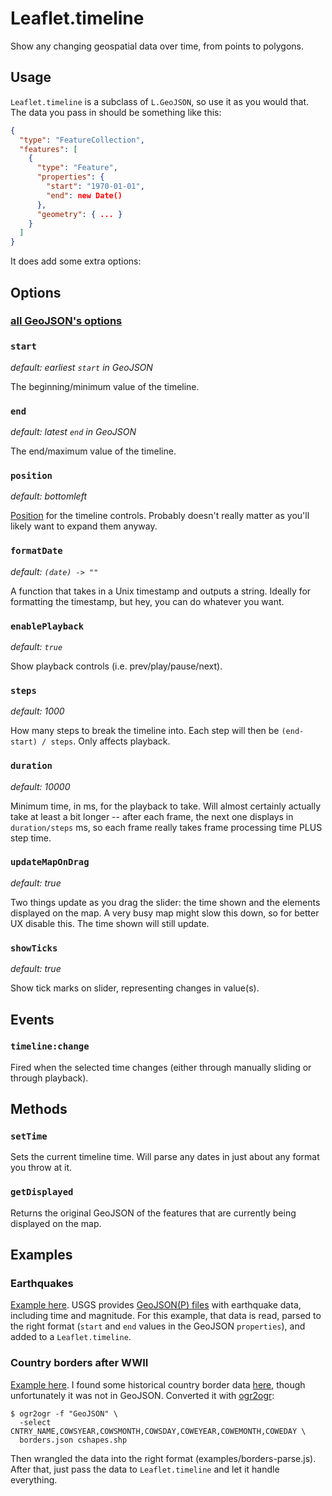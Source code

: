 # Leaflet.timeline

Show any changing geospatial data over time, from points to polygons.

## Usage

`Leaflet.timeline` is a subclass of `L.GeoJSON`, so use it as you would that.
The data you pass in should be something like this:

``` json
{
  "type": "FeatureCollection",
  "features": [
    {
      "type": "Feature",
      "properties": {
        "start": "1970-01-01",
        "end": new Date()
      },
      "geometry": { ... }
    }
  ]
}
```

It does add some extra options:

## Options

### [all GeoJSON's options](http://leafletjs.com/reference.html#geojson)

### `start`
*default: earliest `start` in GeoJSON*

The beginning/minimum value of the timeline.

### `end`
*default: latest `end` in GeoJSON*

The end/maximum value of the timeline.

### `position`
*default: bottomleft*

[Position](http://leafletjs.com/reference.html#control) for the timeline
controls. Probably doesn't really matter as you'll likely want to expand them
anyway.

### `formatDate`
*default: `(date) -> ""`*

A function that takes in a Unix timestamp and outputs a string. Ideally for
formatting the timestamp, but hey, you can do whatever you want.

### `enablePlayback`
*default: `true`*

Show playback controls (i.e. prev/play/pause/next).

### `steps`
*default: 1000*

How many steps to break the timeline into. Each step will then be `(end-start) /
steps`. Only affects playback.

### `duration`
*default: 10000*

Minimum time, in ms, for the playback to take. Will almost certainly actually
take at least a bit longer -- after each frame, the next one displays in
`duration/steps` ms, so each frame really takes frame processing time PLUS
step time.

### `updateMapOnDrag`
*default: true*

Two things update as you drag the slider: the time shown and the elements
displayed on the map. A very busy map might slow this down, so for better UX
disable this. The time shown will still update.

### `showTicks`
*default: true*

Show tick marks on slider, representing changes in value(s).

## Events

### `timeline:change`
Fired when the selected time changes (either through manually sliding or
through playback).

## Methods

### `setTime`
Sets the current timeline time. Will parse any dates in just about any format
you throw at it.

### `getDisplayed`
Returns the original GeoJSON of the features that are currently being displayed
on the map.

## Examples

### Earthquakes

[Example here][1]. USGS provides [GeoJSON(P) files][2] with earthquake data,
including time and magnitude. For this example, that data is read, parsed to the
right format (`start` and `end` values in the GeoJSON `properties`), and added
to a `Leaflet.timeline`.


### Country borders after WWII

[Example here][3]. I found some historical country border data [here][4], though
unfortunately it was not in GeoJSON. Converted it with [ogr2ogr][5]:

    $ ogr2ogr -f "GeoJSON" \
      -select CNTRY_NAME,COWSYEAR,COWSMONTH,COWSDAY,COWEYEAR,COWEMONTH,COWEDAY \
      borders.json cshapes.shp

Then wrangled the data into the right format (examples/borders-parse.js). After
that, just pass the data to `Leaflet.timeline` and let it handle everything.

[1]: http://skeate.github.io/Leaflet.timeline/earthquakes.html
[2]: http://earthquake.usgs.gov/earthquakes/feed/v1.0/geojson.php
[3]: http://skeate.github.io/Leaflet.timeline/borders.html
[4]: http://nils.weidmann.ws/projects/cshapes
[5]: http://www.gdal.org/ogr2ogr.html
